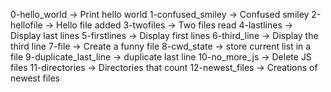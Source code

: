 0-hello_world -> Print hello world
1-confused_smiley -> Confused smiley
2-hellofile -> Hello file added
3-twofiles -> Two files read
4-lastlines -> Display last lines
5-firstlines -> Display first lines
6-third_line -> Display the third line
7-file -> Create a funny file
8-cwd_state -> store current list in a file
9-duplicate_last_line -> duplicate last line
10-no_more_js -> Delete JS files
11-directories -> Directories that count
12-newest_files -> Creations of newest files




